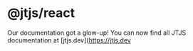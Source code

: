# @jtjs/react

Our documentation got a glow-up! You can now find all JTJS documentation at [jtjs.dev](https://jtjs.dev
